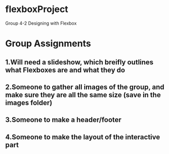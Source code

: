 # flexboxProject
Group 4-2 Designing with Flexbox

# Group Assignments 
## 1.Will need a slideshow, which breifly outlines what Flexboxes are and what they do 
## 2.Someone to gather all images of the group, and make sure they are all the same size (save in the images folder)
## 3.Someone to make a header/footer 
## 4.Someone to make the layout of the interactive part
